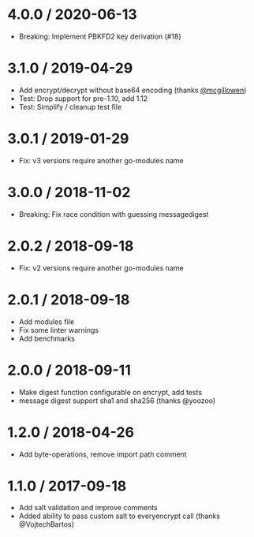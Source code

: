 # 4.0.0 / 2020-06-13

  * Breaking: Implement PBKFD2 key derivation (#18)

# 3.1.0 / 2019-04-29

  * Add encrypt/decrypt without base64 encoding (thanks [@mcgillowen](https://github.com/mcgillowen))
  * Test: Drop support for pre-1.10, add 1.12
  * Test: Simplify / cleanup test file

# 3.0.1 / 2019-01-29

  * Fix: v3 versions require another go-modules name

# 3.0.0 / 2018-11-02

  * Breaking: Fix race condition with guessing messagedigest

# 2.0.2 / 2018-09-18

  * Fix: v2 versions require another go-modules name

# 2.0.1 / 2018-09-18

  * Add modules file
  * Fix some linter warnings
  * Add benchmarks

# 2.0.0 / 2018-09-11

  * Make digest function configurable on encrypt, add tests
  * message digest support sha1 and sha256 (thanks @yoozoo)

# 1.2.0 / 2018-04-26

  * Add byte-operations, remove import path comment

# 1.1.0 / 2017-09-18

  * Add salt validation and improve comments
  * Added ability to pass custom salt to everyencrypt call (thanks @VojtechBartos)